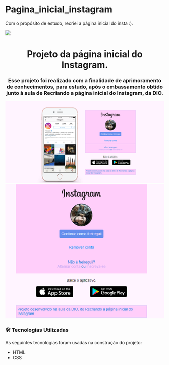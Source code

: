 # Pagina_inicial_instagram
Com o propósito de estudo, recriei a página inicial do insta :).

<img src="https://img.shields.io/badge/status-completed-green">
<h1 align="center">Projeto da página inicial do Instagram.</h1>

<h3 align="center">Esse projeto foi realizado com a finalidade de aprimoramento de conhecimentos, para estudo, após o embassamento obtido junto à aula de
Recriando a página inicial do Instagram, da DIO.</h5>

<div>
  <img src="https://github.com/freireguii/pagina_inicial_instagram/blob/main/toREADME/I.png">
</div>
<div>
  <img src="https://github.com/freireguii/pagina_inicial_instagram/blob/main/toREADME/II.png">
</div>

<h3>🛠 Tecnologias Utilizadas</h3>

As seguintes tecnologias foram usadas na construção do projeto:

- HTML
- CSS
